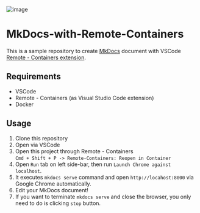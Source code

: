 
![image](./img/image.gif)
# MkDocs-with-Remote-Containers
This is a sample repository to create [MkDocs](https://www.mkdocs.org) document with VSCode [Remote - Containers extension](https://marketplace.visualstudio.com/items?itemName=ms-vscode-remote.remote-containers).

## Requirements

- VSCode
- Remote - Containers (as Visual Studio Code extension)
- Docker

## Usage

1. Clone this repository
2. Open via VSCode
3. Open this project through Remote - Containers  
   `Cmd + Shift + P -> Remote-Containers: Reopen in Container`
4. Open `Run` tab on left side-bar, then run `Launch Chrome against localhost`.
5. It executes `mkdocs serve` command and open `http://locahost:8000` via Google Chrome automatically.
6. Edit your MkDocs document!
7. If you want to terminate `mkdocs serve` and close the browser, you only need to do is clicking `stop` button.
